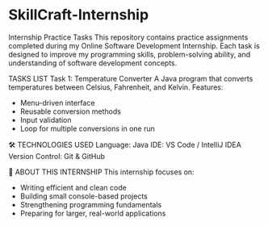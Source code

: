 # SkillCraft-Internship

Internship Practice Tasks
This repository contains practice assignments completed during my Online Software Development Internship.
Each task is designed to improve my programming skills, problem-solving ability, and understanding of software development concepts.

TASKS LIST
Task 1: Temperature Converter
A Java program that converts temperatures between Celsius, Fahrenheit, and Kelvin.
Features:
- Menu-driven interface
- Reusable conversion methods
- Input validation
- Loop for multiple conversions in one run


🛠 TECHNOLOGIES USED
Language: Java
IDE: VS Code / IntelliJ IDEA 
Version Control: Git & GitHub


📌 ABOUT THIS INTERNSHIP
This internship focuses on:
- Writing efficient and clean code
- Building small console-based projects
- Strengthening programming fundamentals
- Preparing for larger, real-world applications
